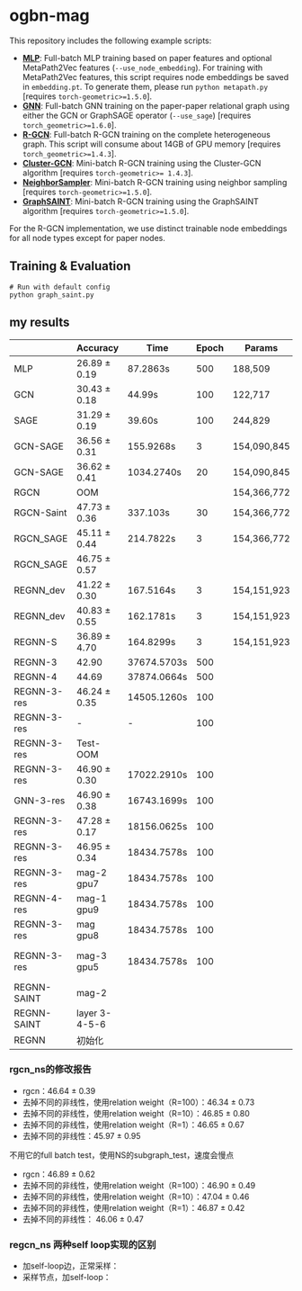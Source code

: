# ogbn-mag

This repository includes the following example scripts:

* **[MLP](https://github.com/snap-stanford/ogb/blob/master/examples/nodeproppred/mag/mlp.py)**: Full-batch MLP training based on paper features and optional MetaPath2Vec features (`--use_node_embedding`). For training with MetaPath2Vec features, this script requires node embeddings be saved in `embedding.pt`. To generate them, please run `python metapath.py` [requires `torch-geometric>=1.5.0`].
* **[GNN](https://github.com/snap-stanford/ogb/blob/master/examples/nodeproppred/mag/gnn.py)**: Full-batch GNN training on the paper-paper relational graph using either the GCN or GraphSAGE operator (`--use_sage`) [requires `torch_geometric>=1.6.0`].
* **[R-GCN](https://github.com/snap-stanford/ogb/blob/master/examples/nodeproppred/mag/rgcn.py)**: Full-batch R-GCN training on the complete heterogeneous graph. This script will consume about 14GB of GPU memory [requires `torch_geometric>=1.4.3`].
* **[Cluster-GCN](https://github.com/snap-stanford/ogb/blob/master/examples/nodeproppred/mag/cluster_gcn.py)**: Mini-batch R-GCN training using the Cluster-GCN algorithm [requires `torch-geometric>= 1.4.3`].
* **[NeighborSampler](https://github.com/snap-stanford/ogb/blob/master/examples/nodeproppred/mag/sampler.py)**: Mini-batch R-GCN training using neighbor sampling [requires `torch-geometric>=1.5.0`].
* **[GraphSAINT](https://github.com/snap-stanford/ogb/blob/master/examples/nodeproppred/mag/graph_saint.py)**: Mini-batch R-GCN training using the GraphSAINT algorithm [requires `torch-geometric>=1.5.0`].

For the R-GCN implementation, we use distinct trainable node embeddings for all node types except for paper nodes.

## Training & Evaluation

```
# Run with default config
python graph_saint.py
```

## my results

|               | Accuracy      | Time          | Epoch         | Params        | Comments          |
| ---           | ---           | ---           | ---           | ---           | ---               |
| MLP           | 26.89 ± 0.19  | 87.2863s      | 500           | 188,509       |                   |
| GCN           | 30.43 ± 0.18  | 44.99s        | 100           | 122,717       |                   |
| SAGE          | 31.29 ± 0.19  | 39.60s        | 100           | 244,829       |                   |
| GCN-SAGE      | 36.56 ± 0.31  | 155.9268s     | 3             | 154,090,845   |                   |
| GCN-SAGE      | 36.62 ± 0.41  | 1034.2740s    | 20            | 154,090,845   |                   |
| RGCN          | OOM           |               |               | 154,366,772   |                   |
| RGCN-Saint    | 47.73 ± 0.36  | 337.103s      | 30            | 154,366,772   | SAINT-train only  |
| RGCN_SAGE     | 45.11 ± 0.44  | 214.7822s     | 3             | 154,366,772   | SAGE_train & test |
| RGCN_SAGE     | 46.75 ± 0.57  |               |               |               | SAGE_train only   |
| REGNN_dev     | 41.22 ± 0.30  | 167.5164s     | 3             | 154,151,923   | a=1               |
| REGNN_dev     | 40.83 ± 0.55  | 162.1781s     | 3             | 154,151,923   | a=10              |
| REGNN-S       | 36.89 ± 4.70  | 164.8299s     | 3             | 154,151,923   | softmax           |
| REGNN-3       | 42.90         | 37674.5703s   | 500           |               | bn                |
| REGNN-4       | 44.69         | 37874.0664s   | 500           |               | bn                |
| REGNN-3-res   | 46.24 ± 0.35  | 14505.1260s   | 100           |               | bn-2layer         |
| REGNN-3-res   | -             |-              | 100           |               | bn-3layer-bs256   |
| REGNN-3-res   | Test-OOM      |               |               |               | bn-4layer-bs32    |
| REGNN-3-res   | 46.90 ± 0.30  | 17022.2910s   | 100           |               | bn-subgraph_test  |
| GNN-3-res     | 46.90 ± 0.38  | 16743.1699s   | 100           |               | bn-subgraph_test  |
| REGNN-3-res   | 47.28 ± 0.17  | 18156.0625s   | 100           |               | R=10              |
| REGNN-3-res   | 46.95 ± 0.34  | 18434.7578s   | 100           |               | R=100             |
| REGNN-3-res   | mag-2 gpu7    | 18434.7578s   | 100           |               | R=10  (对照)      |
| REGNN-4-res   | mag-1 gpu9    | 18434.7578s   | 100           |               | R=10             |
| REGNN-3-res   | mag gpu8      | 18434.7578s   | 100           |               | R=10 L=3 (256,256)         |
| REGNN-3-res   | mag-3 gpu5    | 18434.7578s   | 100           |               | R=10 L=4 H=256 (64,64)         |
| REGNN-SAINT   | mag-2
| REGNN-SAINT   | layer 3-4-5-6
| REGNN         | 初始化

### rgcn_ns的修改报告
- rgcn：46.64 ± 0.39
- 去掉不同的非线性，使用relation weight（R=100）：46.34 ± 0.73
- 去掉不同的非线性，使用relation weight（R=10）：46.85 ± 0.80
- 去掉不同的非线性，使用relation weight（R=1）：46.65 ± 0.67
- 去掉不同的非线性：45.97 ± 0.95

不用它的full batch test，使用NS的subgraph_test，速度会慢点
- rgcn：46.89 ± 0.62
- 去掉不同的非线性，使用relation weight（R=100）：46.90 ± 0.49
- 去掉不同的非线性，使用relation weight（R=10）：47.04 ± 0.46
- 去掉不同的非线性，使用relation weight（R=1）：46.87 ± 0.42
- 去掉不同的非线性： 46.06 ± 0.47


### regcn_ns 两种self loop实现的区别
- 加self-loop边，正常采样：
- 采样节点，加self-loop：